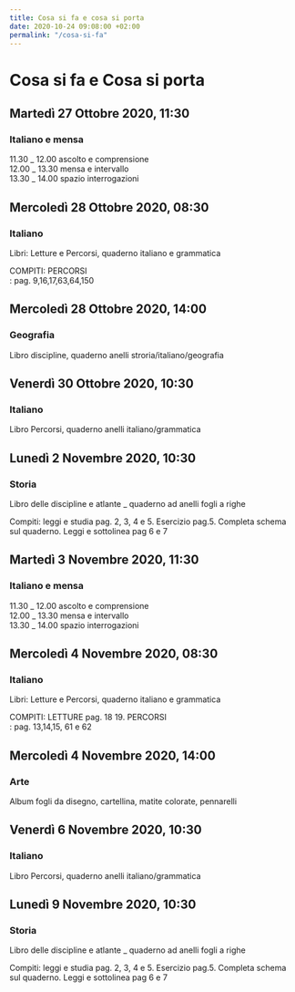 ```yaml
---
title: Cosa si fa e cosa si porta
date: 2020-10-24 09:08:00 +02:00
permalink: "/cosa-si-fa"
---
```


# Cosa si fa e Cosa si porta
## Martedì 27 Ottobre 2020, 11:30
### Italiano e mensa
11.30 _ 12.00 ascolto e comprensione   
12.00 _ 13.30 mensa e intervallo  
13.30 _ 14.00 spazio interrogazioni 
## Mercoledì 28 Ottobre 2020, 08:30
### Italiano
Libri: Letture e Percorsi, quaderno italiano e grammatica  
  
COMPITI: PERCORSI   
: pag. 9,16,17,63,64,150 
## Mercoledì 28 Ottobre 2020, 14:00
### Geografia
Libro discipline, quaderno anelli stroria/italiano/geografia 
## Venerdì 30 Ottobre 2020, 10:30
### Italiano
Libro Percorsi, quaderno anelli italiano/grammatica 
## Lunedì 2 Novembre 2020, 10:30
### Storia
Libro delle discipline e atlante _ quaderno ad anelli fogli a righe  
  
Compiti: leggi e studia pag. 2, 3, 4 e 5. Esercizio pag.5. Completa schema sul quaderno. Leggi e sottolinea pag 6 e 7 
## Martedì 3 Novembre 2020, 11:30
### Italiano e mensa
11.30 _ 12.00 ascolto e comprensione   
12.00 _ 13.30 mensa e intervallo  
13.30 _ 14.00 spazio interrogazioni 
## Mercoledì 4 Novembre 2020, 08:30
### Italiano
Libri: Letture e Percorsi, quaderno italiano e grammatica  
  
COMPITI: LETTURE pag. 18 19. PERCORSI   
: pag. 13,14,15, 61 e 62 
## Mercoledì 4 Novembre 2020, 14:00
### Arte
Album fogli da disegno, cartellina, matite colorate, pennarelli 
## Venerdì 6 Novembre 2020, 10:30
### Italiano
Libro Percorsi, quaderno anelli italiano/grammatica 
## Lunedì 9 Novembre 2020, 10:30
### Storia
Libro delle discipline e atlante _ quaderno ad anelli fogli a righe  
  
Compiti: leggi e studia pag. 2, 3, 4 e 5. Esercizio pag.5. Completa schema sul quaderno. Leggi e sottolinea pag 6 e 7 
